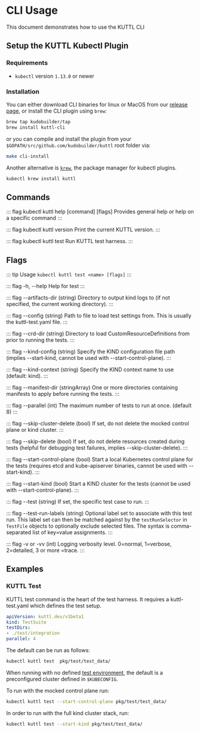 # CLI Usage

This document demonstrates how to use the KUTTL CLI

## Setup the KUTTL Kubectl Plugin

### Requirements

- `kubectl` version `1.13.0` or newer

### Installation

You can either download CLI binaries for linux or MacOS from our [release page](https://github.com/kudobuilder/kuttl/releases), or install the CLI plugin using `brew`:

```bash
brew tap kudobuilder/tap
brew install kuttl-cli
```

or you can compile and install the plugin from your `$GOPATH/src/github.com/kudobuilder/kuttl` root folder via:

```bash
make cli-install
```

Another alternative is [`krew`](https://github.com/kubernetes-sigs/krew), the package manager for kubectl plugins.

```bash
kubectl krew install kuttl
```

## Commands

::: flag kubectl kuttl help [command] [flags]
Provides general help or help on a specific command
:::

::: flag kubectl kuttl version
Print the current KUTTL version.
:::

::: flag kubectl kuttl test
Run KUTTL test harness.
:::

## Flags

::: tip Usage
`kubectl kuttl test <name> [flags]`
:::

::: flag -h, --help
Help for test
:::

::: flag --artifacts-dir (string)
Directory to output kind logs to (if not specified, the current working directory).
:::

::: flag --config (string)
Path to file to load test settings from. This is usually the kuttl-test.yaml file.
:::

::: flag --crd-dir (string)
Directory to load CustomResourceDefinitions from prior to running the tests.
:::

::: flag --kind-config (string)
Specify the KIND configuration file path (implies --start-kind, cannot be used with --start-control-plane).
:::

::: flag --kind-context (string)
Specify the KIND context name to use (default: kind).
:::

::: flag --manifest-dir (stringArray)
One or more directories containing manifests to apply before running the tests.
:::

::: flag --parallel (int)
The maximum number of tests to run at once. (default 8)
:::

::: flag --skip-cluster-delete (bool)
If set, do not delete the mocked control plane or kind cluster.
:::

::: flag --skip-delete (bool)
If set, do not delete resources created during tests (helpful for debugging test failures, implies --skip-cluster-delete).
:::

::: flag --start-control-plane (bool)
Start a local Kubernetes control plane for the tests (requires etcd and kube-apiserver binaries, cannot be used with --start-kind).
:::

::: flag --start-kind (bool)
Start a KIND cluster for the tests (cannot be used with --start-control-plane).
:::

::: flag --test (string)
If set, the specific test case to run.
:::

::: flag --test-run-labels (string)
Optional label set to associate with this test run.
This label set can then be matched against by the `testRunSelector` in `TestFile` objects to optionally exclude selected files.
The syntax is comma-separated list of key=value assignments.
:::

::: flag -v or -vv (int)
Logging verbosity level. 0=normal, 1=verbose, 2=detailed, 3 or more =trace.
:::



## Examples

### KUTTL Test

KUTTL test command is the heart of the test harness.  It requires a kuttl-test.yaml which defines the test setup.

```yaml
apiVersion: kuttl.dev/v1beta1
kind: TestSuite
testDirs:
- ./test/integration
parallel: 4
```

The default can be run as follows:

```bash
kubectl kuttl test  pkg/test/test_data/
```

When running with no defined [test environment](testing/test-environments.md), the default is a preconfigured cluster defined in `$KUBECONFIG`.

To run with the mocked control plane run:

```bash
kubectl kuttl test --start-control-plane pkg/test/test_data/
```

In order to run with the full kind cluster stack, run:

```bash
kubectl kuttl test --start-kind pkg/test/test_data/
```
